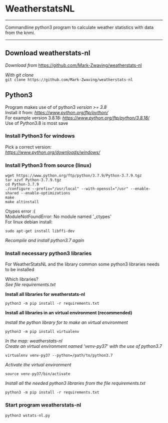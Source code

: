 # WeatherstatsNL
---
Commandline python3 program to calculate weather statistics with data from the knmi.  

---

## Download weatherstats-nl
*Download from* 
<a href="https://github.com/Mark-Zwaving/weatherstats-nl" target="_blank">https://github.com/Mark-Zwaving/weatherstats-nl</a>  

*With git clone*  
```git clone https://github.com/Mark-Zwaving/weatherstats-nl```

## Python3
Program makes use of of python3 *version >= 3.8*  
Install it from: *https://www.python.org/ftp/python/*  
For example version 3.8.18:  *https://www.python.org/ftp/python/3.8.18/*  
Use of Python3.8 is most save

### Install Python3 for windows
Pick a correct version:  
*https://www.python.org/downloads/windows/*  

### Install Python3 from source (linux)
```
wget https://www.python.org/ftp/python/3.7.9/Python-3.7.9.tgz
tar xzvf Python-3.7.9.tgz
cd Python-3.7.9  
./configure --prefix="/usr/local" --with-openssl="/usr" --enable-shared --enable-optimizations  
make  
make altinstall  
```  

Ctypes error :(  
ModuleNotFoundError: No module named '\_ctypes'  
For linux debian install:  
```
sudo apt-get install libffi-dev  
```  
*Recompile and install python3.7 again*  
  
### Install necessary python3 libraries  
For WeatherStatsNL and the library common some python3 libraries needs to be installed    
  
Which libraries?  
*See file requirements.txt*  

**Install all libraries for weatherstats-nl**  
```
python3 -m pip install -r requirements.txt  
```

**Install all libraries in an virtual environment (recommended)** 
  
*Install the python library for to make an virtual environment*  
```
python3 -m pip install virtualenv
``` 
*In the map: weatherstats-nl*  
*Create an virtual environment named 'venv-py37' with the use of python3.7*  
```
virtualenv venv-py37 --python=/path/to/python3.7
```  
*Activate the virtual environment* 
```
source venv-py37/bin/activate
```  
*Install all the needed python3 libraries from the file requirements.txt*  
```
python3 -m pip install -r requirements.txt
```  

### Start program weatherstats-nl
```
python3 wstats-nl.py
```  

